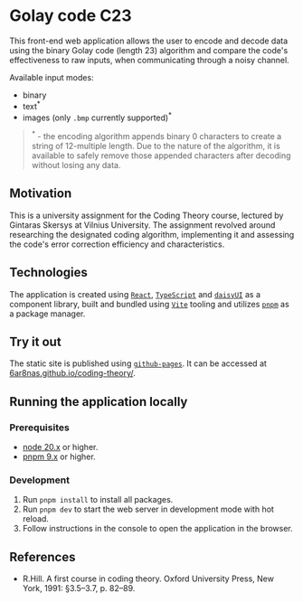 # Golay code C23

This front-end web application allows the user to encode and decode data using the binary Golay code (length 23) algorithm and compare the code's effectiveness to raw inputs, when communicating through a noisy channel.

Available input modes:

-   binary
-   text<sup>\*</sup>
-   images (only `.bmp` currently supported)<sup>\*</sup>

> <sup>\*</sup> - the encoding algorithm appends binary 0 characters to create a string of 12-multiple length. Due to the nature of the algorithm, it is available to safely remove those appended characters after decoding without losing any data.

## Motivation

This is a university assignment for the Coding Theory course, lectured by Gintaras Skersys at Vilnius University. The assignment revolved around researching the designated coding algorithm, implementing it and assessing the code's error correction efficiency and characteristics.

## Technologies

The application is created using [`React`](https://react.dev), [`TypeScript`](https://www.typescriptlang.org) and [`daisyUI`](https://daisyui.com) as a component library, built and bundled using [`Vite`](https://vitejs.dev) tooling and utilizes [`pnpm`](https://pnpm.io) as a package manager.

## Try it out

The static site is published using [`github-pages`](https://pages.github.com). It can be accessed at [6ar8nas.github.io/coding-theory/](6ar8nas.github.io/coding-theory/).

## Running the application locally

### Prerequisites

-   [node 20.x](https://nodejs.org/dist/) or higher.
-   [pnpm 9.x](https://pnpm.io/installation) or higher.

### Development

1. Run `pnpm install` to install all packages.
1. Run `pnpm dev` to start the web server in development mode with hot reload.
1. Follow instructions in the console to open the application in the browser.

## References

-   R.Hill. A first course in coding theory. Oxford University Press, New York, 1991: §3.5–3.7, p. 82–89.

